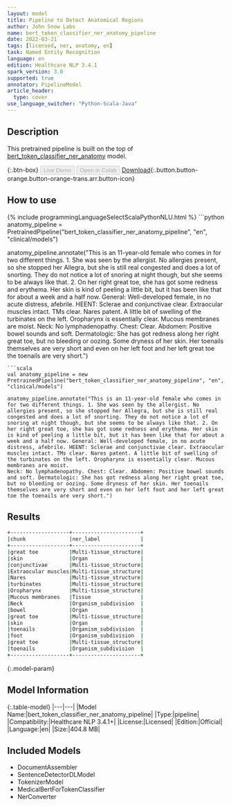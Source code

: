 ```yaml
---
layout: model
title: Pipeline to Detect Anatomical Regions
author: John Snow Labs
name: bert_token_classifier_ner_anatomy_pipeline
date: 2022-03-21
tags: [licensed, ner, anatomy, en]
task: Named Entity Recognition
language: en
edition: Healthcare NLP 3.4.1
spark_version: 3.0
supported: true
annotator: PipelineModel
article_header:
  type: cover
use_language_switcher: "Python-Scala-Java"
---
```


## Description

This pretrained pipeline is built on the top of [bert_token_classifier_ner_anatomy](https://nlp.johnsnowlabs.com/2022/01/06/bert_token_classifier_ner_anatomy_en.html) model.

{:.btn-box}
<button class="button button-orange" disabled>Live Demo</button>
<button class="button button-orange" disabled>Open in Colab</button>
[Download](https://s3.amazonaws.com/auxdata.johnsnowlabs.com/clinical/models/bert_token_classifier_ner_anatomy_pipeline_en_3.4.1_3.0_1647857125493.zip){:.button.button-orange.button-orange-trans.arr.button-icon}

## How to use



<div class="tabs-box" markdown="1">
{% include programmingLanguageSelectScalaPythonNLU.html %}
```python
anatomy_pipeline = PretrainedPipeline("bert_token_classifier_ner_anatomy_pipeline", "en", "clinical/models")

anatomy_pipeline.annotate("This is an 11-year-old female who comes in for two different things. 1. She was seen by the allergist. No allergies present, so she stopped her Allegra, but she is still real congested and does a lot of snorting. They do not notice a lot of snoring at night though, but she seems to be always like that. 2. On her right great toe, she has got some redness and erythema. Her skin is kind of peeling a little bit, but it has been like that for about a week and a half now. General: Well-developed female, in no acute distress, afebrile. HEENT: Sclerae and conjunctivae clear. Extraocular muscles intact. TMs clear. Nares patent. A little bit of swelling of the turbinates on the left. Oropharynx is essentially clear. Mucous membranes are moist.
Neck: No lymphadenopathy. Chest: Clear. Abdomen: Positive bowel sounds and soft. Dermatologic: She has got redness along her right great toe, but no bleeding or oozing. Some dryness of her skin. Her toenails themselves are very short and even on her left foot and her left great toe the toenails are very short.")
```
```scala
val anatomy_pipeline = new PretrainedPipeline("bert_token_classifier_ner_anatomy_pipeline", "en", "clinical/models")

anatomy_pipeline.annotate("This is an 11-year-old female who comes in for two different things. 1. She was seen by the allergist. No allergies present, so she stopped her Allegra, but she is still real congested and does a lot of snorting. They do not notice a lot of snoring at night though, but she seems to be always like that. 2. On her right great toe, she has got some redness and erythema. Her skin is kind of peeling a little bit, but it has been like that for about a week and a half now. General: Well-developed female, in no acute distress, afebrile. HEENT: Sclerae and conjunctivae clear. Extraocular muscles intact. TMs clear. Nares patent. A little bit of swelling of the turbinates on the left. Oropharynx is essentially clear. Mucous membranes are moist.
Neck: No lymphadenopathy. Chest: Clear. Abdomen: Positive bowel sounds and soft. Dermatologic: She has got redness along her right great toe, but no bleeding or oozing. Some dryness of her skin. Her toenails themselves are very short and even on her left foot and her left great toe the toenails are very short.")
```
</div>

## Results

```bash
+-------------------+----------------------+
|chunk              |ner_label             |
+-------------------+----------------------+
|great toe          |Multi-tissue_structure|
|skin               |Organ                 |
|conjunctivae       |Multi-tissue_structure|
|Extraocular muscles|Multi-tissue_structure|
|Nares              |Multi-tissue_structure|
|turbinates         |Multi-tissue_structure|
|Oropharynx         |Multi-tissue_structure|
|Mucous membranes   |Tissue                |
|Neck               |Organism_subdivision  |
|bowel              |Organ                 |
|great toe          |Multi-tissue_structure|
|skin               |Organ                 |
|toenails           |Organism_subdivision  |
|foot               |Organism_subdivision  |
|great toe          |Multi-tissue_structure|
|toenails           |Organism_subdivision  |
+-------------------+----------------------+
```

{:.model-param}
## Model Information

{:.table-model}
|---|---|
|Model Name:|bert_token_classifier_ner_anatomy_pipeline|
|Type:|pipeline|
|Compatibility:|Healthcare NLP 3.4.1+|
|License:|Licensed|
|Edition:|Official|
|Language:|en|
|Size:|404.8 MB|

## Included Models

- DocumentAssembler
- SentenceDetectorDLModel
- TokenizerModel
- MedicalBertForTokenClassifier
- NerConverter
